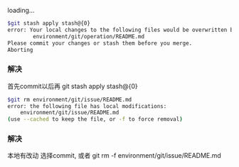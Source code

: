 loading...

```sh
$git stash apply stash@{0}
error: Your local changes to the following files would be overwritten by merge:
        environment/git/operation/README.md
Please commit your changes or stash them before you merge.
Aborting
```
### 解决
首先commit以后再 git stash apply stash@{0}


```sh
$git rm environment/git/issue/README.md
error: the following file has local modifications:
    environment/git/issue/README.md
(use --cached to keep the file, or -f to force removal)
```

### 解决
本地有改动 选择commit, 或者 git rm -f environment/git/issue/README.md
